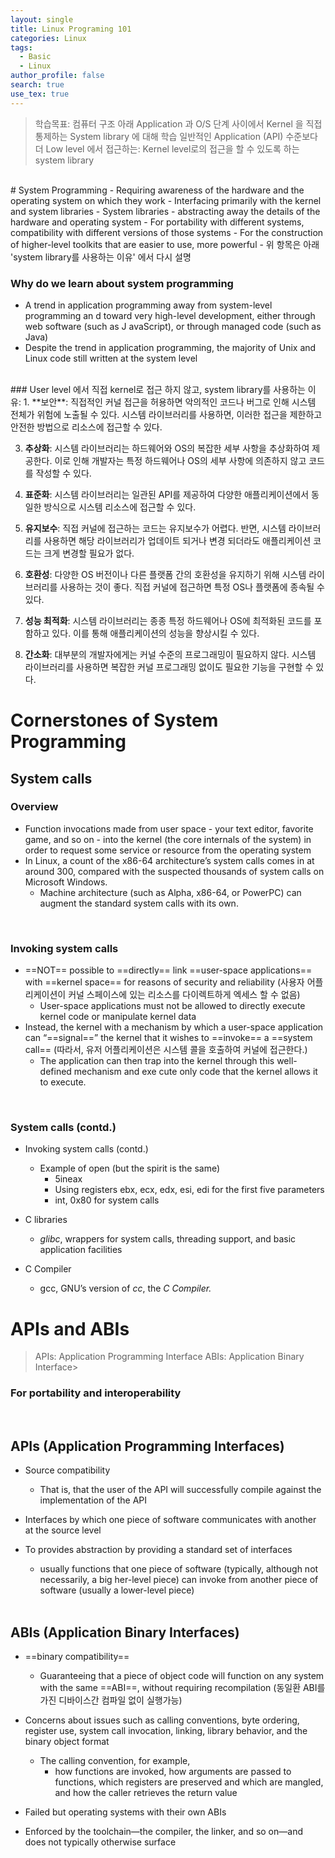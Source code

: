 ```yaml
---
layout: single
title: Linux Programing 101
categories: Linux
tags:
  - Basic
  - Linux
author_profile: false
search: true
use_tex: true
---
```

> 학습목표:  컴퓨터 구조 아래 Application 과 O/S 단계 사이에서 Kernel 을 직접 통제하는 System library 에 대해 학습
> 일반적인 Application (API) 수준보다 더 Low level 에서 접근하는: Kernel level로의 접근을 할 수 있도록 하는 system library
<br>
# System Programming
- Requiring awareness of the hardware and the operating system on which they work
- Interfacing primarily with the kernel and system libraries
	- System libraries
		- abstracting away the details of the hardware and operating system
		- For portability with different systems, compatibility with different versions of those systems
		- For the construction of higher-level toolkits that are easier to use, more powerful
			- 위 항목은 아래 'system library를 사용하는 이유' 에서 다시 설명

### Why do we learn about system programming
- A trend in application programming away from system-level programming an d toward very high-level development, either through web software (such as J avaScript), or through managed code (such as Java)
- Despite the trend in application programming, the majority of Unix and Linux code still written at the system level

<br>
### User level 에서 직접 kernel로 접근 하지 않고, system library를 사용하는 이유:
1. **보안**: 직접적인 커널 접근을 허용하면 악의적인 코드나 버그로 인해 시스템 전체가 위험에 노출될 수 있다. 시스템 라이브러리를 사용하면, 이러한 접근을 제한하고 안전한 방법으로 리소스에 접근할 수 있다.

3. **추상화**: 시스템 라이브러리는 하드웨어와 OS의 복잡한 세부 사항을 추상화하여 제공한다. 이로 인해 개발자는 특정 하드웨어나 OS의 세부 사항에 의존하지 않고 코드를 작성할 수 있다.    

5. **표준화**: 시스템 라이브러리는 일관된 API를 제공하여 다양한 애플리케이션에서 동일한 방식으로 시스템 리소스에 접근할 수 있다.
    
4. **유지보수**: 직접 커널에 접근하는 코드는 유지보수가 어렵다. 반면, 시스템 라이브러리를 사용하면 해당 라이브러리가 업데이트 되거나 변경 되더라도 애플리케이션 코드는 크게 변경할 필요가 없다.
    
5. **호환성**: 다양한 OS 버전이나 다른 플랫폼 간의 호환성을 유지하기 위해 시스템 라이브러리를 사용하는 것이 좋다. 직접 커널에 접근하면 특정 OS나 플랫폼에 종속될 수 있다.
    
6. **성능 최적화**: 시스템 라이브러리는 종종 특정 하드웨어나 OS에 최적화된 코드를 포함하고 있다. 이를 통해 애플리케이션의 성능을 향상시킬 수 있다.
    
7. **간소화**: 대부분의 개발자에게는 커널 수준의 프로그래밍이 필요하지 않다. 시스템 라이브러리를 사용하면 복잡한 커널 프로그래밍 없이도 필요한 기능을 구현할 수 있다.

# Cornerstones of System Programming
##  System calls

### Overview
- Function invocations made from user space - your text editor, favorite game, and so on - into the kernel (the core internals of the system) in order to request some service or resource from the operating system
- In Linux, a count of the x86-64 architecture’s system calls comes in at around 300, compared with the suspected thousands of system calls on Microsoft Windows.
	- Machine architecture (such as Alpha, x86-64, or PowerPC) can augment the standard system calls with its own.
<br>

### Invoking system calls
- ==NOT== possible to ==directly== link ==user-space applications== with ==kernel space== for reasons of security and reliability (사용자 어플리케이션이 커널 스페이스에 있는 리소스를 다이렉트하게 엑세스 할 수 없음)
	- User-space applications must not be allowed to directly execute kernel code or manipulate kernel data
- Instead, the kernel with a mechanism by which a user-space application can “==signal==” the kernel that it wishes to ==invoke== a ==system call== (따라서, 유저 어플리케이션은 시스템 콜을 호출하여 커널에 접근한다.)
	- The application can then trap into the kernel through this well-defined mechanism and exe cute only code that the kernel allows it to execute.
<br>

### System calls (contd.)
- Invoking system calls (contd.)
	- Example of open (but the spirit is the same) 
		- 5ineax
		- Using registers ebx, ecx, edx, esi, edi for the first five parameters
		- int, 0x80 for system calls

- C libraries  
	- *glibc*, wrappers for system calls, threading support, and basic application facilities  

- C Compiler
	- gcc, GNU’s version of *cc*, the *C Compiler.*

# APIs and ABIs
> APIs: Application Programming Interface
> ABIs: Application Binary Interface> 
### For portability and interoperability
<br>

## APIs (Application Programming Interfaces)
- Source compatibility  
	- That is, that the user of the API will successfully compile against the implementation of the API
- Interfaces by which one piece of software communicates with another at the source level

- To provides abstraction by providing a standard set of interfaces
	- usually functions that one piece of software (typically, although not necessarily, a big her-level piece) can invoke from another piece of software (usually a lower-level piece)
<br><br>

## ABIs (Application Binary Interfaces) 

- ==binary compatibility==
	- Guaranteeing that a piece of object code will function on any system with the same ==ABI==, without requiring recompilation (동일환 ABI를 가진 디바이스간 컴파일 없이 실행가능)
- Concerns about issues such as calling conventions, byte ordering, register use, system call invocation, linking, library behavior, and the binary object format
	- The calling convention, for example,  
		- how functions are invoked, how arguments are passed to functions, which registers are preserved and which are mangled, and how the caller retrieves the return value

- Failed but operating systems with their own ABIs
- Enforced by the toolchain—the compiler, the linker, and so on—and does not typically otherwise surface